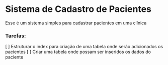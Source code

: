 # Sistema de Cadastro de Pacientes

Esse é um sistema simples para cadastrar pacientes em uma clínica

### Tarefas:

[ ] Estruturar o index para criação de uma tabela onde serão adicionados os pacientes
[ ] Criar uma tabela onde possam ser inseridos os dados do paciente
